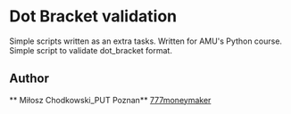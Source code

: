 # Dot Bracket validation
Simple scripts written as an extra tasks.
Written for AMU's Python course.
Simple script to validate dot_bracket format.

Author
-----
** Miłosz Chodkowski_PUT Poznan** [777moneymaker](https://github.com/777moneymaker)
